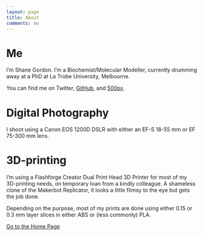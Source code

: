 ```yaml
---
layout: page
title: About
comments: no
---
```


# Me #

I’m Shane Gordon. I’m a Biochemist/Molecular Modeller, currently drumming away
at a PhD at La Trobe University, Melbourne.

You can find me on Twitter, [GitHub](http://github.com/s-gordon), and
[500px](https://500px.com/shaneegordon).

# Digital Photography #

I shoot using a Canon EOS 1200D DSLR with either an EF-S 18-55 mm or EF 75-300
mm lens.

# 3D-printing #

I’m using a Flashforge Creator Dual Print Head 3D Printer for most of my
3D-printing needs, on temporary loan from a kindly colleague. A shameless clone
of the Makerbot Replicator, it looks a little flimsy to the eye but gets the
job done.

Depending on the purpose, most of my prints are done using either 0.15 or 0.3
mm layer slices in either ABS or (less commonly) PLA.

[Go to the Home Page](./)
